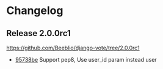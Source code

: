 # Changelog

## Release 2.0.0rc1

https://github.com/Beeblio/django-vote/tree/2.0.0rc1

 * [95738be](https://github.com/Beeblio/django-vote/commit/95738be) Support pep8, Use user_id param instead user
